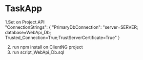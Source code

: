 # TaskApp
1.Set on Project.API  
"ConnectionStrings": {
   "PrimaryDbConnection": "server=SERVER; database=WebApi_Db; Trusted_Connection=True;TrustServerCertificate=True"
 }

 2. run npm install on ClientNG project
 3. run script_WebApi_Db.sql
 
